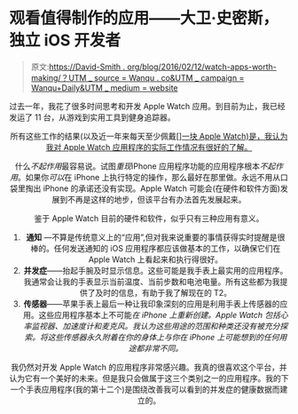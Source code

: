 # 观看值得制作的应用——大卫·史密斯，独立 iOS 开发者

> 原文:[https://David-Smith . org/blog/2016/02/12/watch-apps-worth-making/？UTM _ source = Wanqu . co&UTM _ campaign = Wanqu+Daily&UTM _ medium = website](https://david-smith.org/blog/2016/02/12/watch-apps-worth-making/?utm_source=wanqu.co&utm_campaign=Wanqu+Daily&utm_medium=website)

过去一年，我花了很多时间思考和开发 Apple Watch 应用。到目前为止，我已经发运了 11 台，从游戏到实用工具到健身追踪器。

<center>

<center>

所有这些工作的结果(以及近一年来每天至少佩戴[[]一块 Apple Watch)是，我认为我对 Apple Watch 应用程序的实际工作情况有很好的了解。](https://twitter.com/_DavidSmith/status/692358397652525057)

什么*不起作用*最容易说。试图*重现*iPhone 应用程序功能的应用程序根本*不起作用*。如果你*可以*在 iPhone 上执行特定的操作，那么最好在那里做。永远不用从口袋里掏出 iPhone 的承诺还没有实现。Apple Watch 可能会(在硬件和软件方面)发展到不再是这样的地步，但该平台有办法首先发展起来。

鉴于 Apple Watch 目前的硬件和软件，似乎只有三种应用有意义。

1.  **通知** —不算是传统意义上的“应用”,但对我来说重要的事情获得实时提醒是很棒的。任何发送通知的 iOS 应用程序都应该做基本的工作，以确保它们在 Apple Watch 上看起来和执行得很好。
2.  **并发症**——抬起手腕及时显示信息。这些可能是我手表上最实用的应用程序。我通常会让我的手表显示当前温度、当前步数和电池电量。所有这些都为我提供了及时的信息，有助于我了解现在的 T2。
3.  **传感器**——苹果手表上最后一种让我印象深刻的应用是利用手表上传感器的应用。这些应用程序基本上不可能*在 iPhone 上重新创建。Apple Watch 包括心率监视器、加速度计和麦克风。我认为这些用途的范围和种类还没有被充分探索。将这些传感器永久附着在你的身体上与你在 iPhone 上可能想到的任何用途都非常不同。*

我仍然对开发 Apple Watch 的应用程序非常感兴趣。我真的很喜欢这个平台，并认为它有一个美好的未来。但是我只会做属于这三个类别之一的应用程序。我的下一个手表应用程序(我的第十二个)是围绕改善我可以看到的并发症的健康数据而建立的。

</center>

</center>